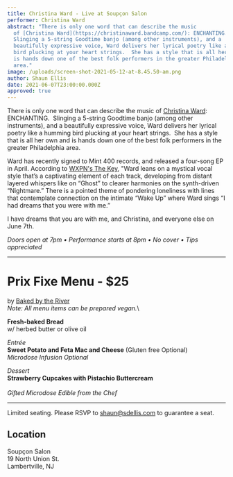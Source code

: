 ```yaml
---
title: Christina Ward - Live at Soupçon Salon
performer: Christina Ward
abstract: "There is only one word that can describe the music
  of [Christina Ward](https://christinaward.bandcamp.com/): ENCHANTING. 
  Slinging a 5-string Goodtime banjo (among other instruments), and a
  beautifully expressive voice, Ward delivers her lyrical poetry like a humming
  bird plucking at your heart strings.  She has a style that is all her own and
  is hands down one of the best folk performers in the greater Philadelphia
  area."
image: /uploads/screen-shot-2021-05-12-at-8.45.50-am.png
author: Shaun Ellis
date: 2021-06-07T23:00:00.000Z
approved: true
---
```

There is only one word that can describe the music of [Christina Ward](https://christinaward.bandcamp.com/): ENCHANTING.  Slinging a 5-string Goodtime banjo (among other instruments), and a beautifully expressive voice, Ward delivers her lyrical poetry like a humming bird plucking at your heart strings.  She has a style that is all her own and is hands down one of the best folk performers in the greater Philadelphia area. 

Ward has recently signed to Mint 400 records, and released a four-song EP in April. According to [WXPN's The Key](https://thekey.xpn.org/2021/04/19/christina-ward-rent/), "Ward leans on a mystical vocal style that’s a captivating element of each track, developing from distant layered whispers like on “Ghost” to clearer harmonies on the synth-driven “Nightmare.” There is a pointed theme of pondering loneliness with lines that contemplate connection on the intimate “Wake Up” where Ward sings “I had dreams that you were with me.”

I have dreams that you are with me, and Christina, and everyone else on June 7th.

*Doors open at 7pm • Performance starts at 8pm • No cover • Tips appreciated*

- - -

# Prix Fixe Menu - $25

by [Baked by the River](https://bakedbytheriver.com/)<br/>
*Note: All menu items can be prepared vegan.*\

**Fresh-baked Bread**<br/>
w/ herbed butter or olive oil

*Entrée*<br/>
**Sweet Potato and Feta Mac and Cheese** (Gluten free Optional)<br/>
*Microdose Infusion Optional*

*Dessert*<br/>
**Strawberry Cupcakes with Pistachio Buttercream**<br/>\
*Gifted Microdose Edible from the Chef*
<br/>

- - -

Limited seating. Please RSVP to shaun@sdellis.com to guarantee a seat.

## Location

Soupçon Salon<br/>
19 North Union St.<br/>
Lambertville, NJ
